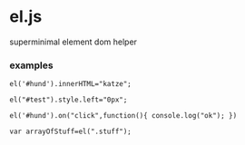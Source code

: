 # el.js
superminimal element dom helper


### examples

```
el('#hund').innerHTML="katze";
```

```
el("#test").style.left="0px";
```

```
el('#hund').on("click",function(){ console.log("ok"); })
```

```
var arrayOfStuff=el(".stuff");
```

